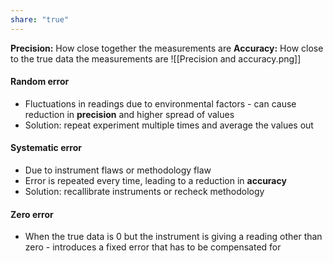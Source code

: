 ```yaml
---
share: "true"
---
```


**Precision:** How close together the measurements are
**Accuracy:** How close to the true data the measurements are
![[Precision and accuracy.png]]
#### Random error
- Fluctuations in readings due to environmental factors - can cause reduction in **precision** and higher spread of values
- Solution: repeat experiment multiple times and average the values out
#### Systematic error
- Due to instrument flaws or methodology flaw
- Error is repeated every time, leading to a reduction in **accuracy**
- Solution: recallibrate instruments or recheck methodology
#### Zero error
- When the true data is 0 but the instrument is giving a reading other than zero - introduces a fixed error that has to be compensated for
